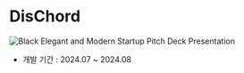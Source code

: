 # DisChord
![Black Elegant and Modern Startup Pitch Deck Presentation](https://github.com/user-attachments/assets/bc53fda4-1254-4933-9afb-1f80093027e5)
- 개발 기간 : 2024.07 ~ 2024.08

<!--

**Here are some ideas to get you started:**

🙋‍♀️ A short introduction - what is your organization all about?
🌈 Contribution guidelines - how can the community get involved?
👩‍💻 Useful resources - where can the community find your docs? Is there anything else the community should know?
🍿 Fun facts - what does your team eat for breakfast?
🧙 Remember, you can do mighty things with the power of [Markdown](https://docs.github.com/github/writing-on-github/getting-started-with-writing-and-formatting-on-github/basic-writing-and-formatting-syntax)
-->
